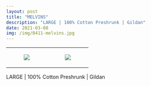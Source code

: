 ```yaml
---
layout: post
title: "MELVINS"
description: "LARGE | 100% Cotton Preshrunk | Gildan"
date: 2021-03-08
img: /img/0411-melvins.jpg
---
```




<table style="width:100%;"><tr><td style="vertical-align:top;">
      <figure class="tmblr-full" data-orig-height="2048" data-orig-width="1365" data-orig-src="https://concertshirts.netlify.app/shirts/0411/0411-01.jpg"><img src="https://64.media.tumblr.com/52e0dd2f09a243f571af2cf26531a7a6/b232a34106327142-3d/s540x810/3ac3feb7c8937e8c54223a3d6a761b31135c2d4d.jpg" data-orig-height="2048" data-orig-width="1365" data-orig-src="https://concertshirts.netlify.app/shirts/0411/0411-01.jpg"/></figure></td>
    <td style="vertical-align:top;">
      <figure class="tmblr-full" data-orig-height="2048" data-orig-width="1365" data-orig-src="https://concertshirts.netlify.app/shirts/0411/0411-02.jpg"><img src="https://64.media.tumblr.com/8577221a0af9c9727efa1a8bbfa7a59f/b232a34106327142-52/s540x810/06a4cda2639f08f0555d45ac4b639b63961758bc.jpg" data-orig-height="2048" data-orig-width="1365" data-orig-src="https://concertshirts.netlify.app/shirts/0411/0411-02.jpg"/></figure></td>
  </tr></table><p>
  LARGE | 100% Cotton Preshrunk | Gildan
</p>
